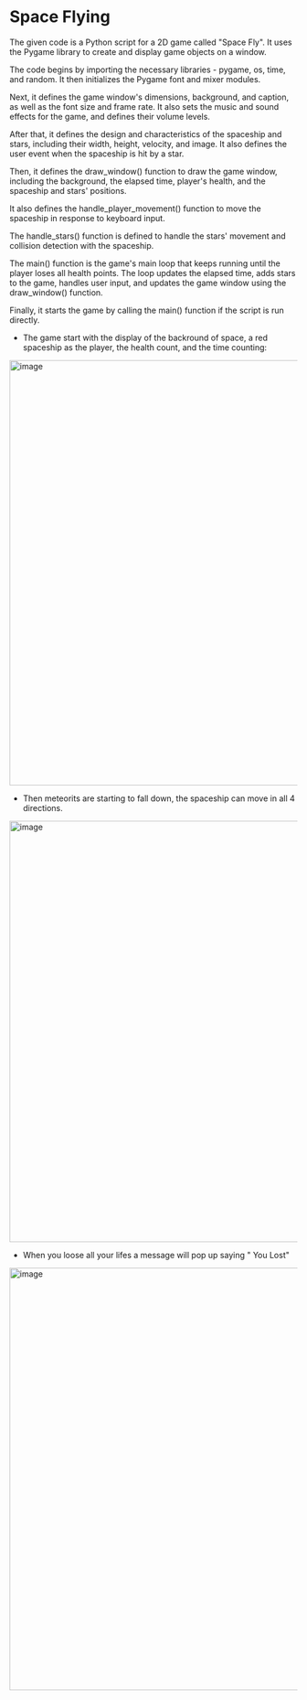 # Space Flying

The given code is a Python script for a 2D game called "Space Fly". It uses the Pygame library to create and display game objects on a window.

The code begins by importing the necessary libraries - pygame, os, time, and random. It then initializes the Pygame font and mixer modules.

Next, it defines the game window's dimensions, background, and caption, as well as the font size and frame rate. It also sets the music and sound effects for the game,
and defines their volume levels.

After that, it defines the design and characteristics of the spaceship and stars, including their width, height, velocity, and image. 
It also defines the user event when the spaceship is hit by a star.

Then, it defines the draw_window() function to draw the game window, including the background, the elapsed time, player's health, and the spaceship and stars' positions.

It also defines the handle_player_movement() function to move the spaceship in response to keyboard input.

The handle_stars() function is defined to handle the stars' movement and collision detection with the spaceship.

The main() function is the game's main loop that keeps running until the player loses all health points. The loop updates the elapsed time, adds stars to the game, 
handles user input, and updates the game window using the draw_window() function.

Finally, it starts the game by calling the main() function if the script is run directly.

- The game start with the display of the backround of space, a red spaceship as the player, the health count, and the time counting:

<img width="744" alt="image" src="https://user-images.githubusercontent.com/128277686/227304602-91384604-0f03-41d4-b0ed-1540399e8f05.png">


- Then meteorits are starting to fall down, the spaceship can move in all 4 directions.

<img width="737" alt="image" src="https://user-images.githubusercontent.com/128277686/227304904-580bdcfc-a9e0-48ee-a689-1a64ed3435e2.png">


- When you loose all your lifes a message will pop up saying " You Lost"

<img width="739" alt="image" src="https://user-images.githubusercontent.com/128277686/227305220-ca26ec15-dc79-4074-bc0b-a4be22ef6cfb.png">

